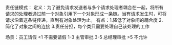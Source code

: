 责任链模式：
  定义：为了避免请求发送者与多个请求处理者耦合在一起，将所有请求的处理者通过前一个对象引用下一个对象形成一条链。当有请求发生时，可将请求沿着这条链传递，直到有对象处理为止。
 有点：1.降低了对象间的耦合度
     2.简化了对象之间的连接
     3.责任分担，每个类只需要处理自己该处理的工作

 场景：员工请假   <1           不需要请假
            1-3   主管审批
            3-5   总经理审批
            >5    不允许